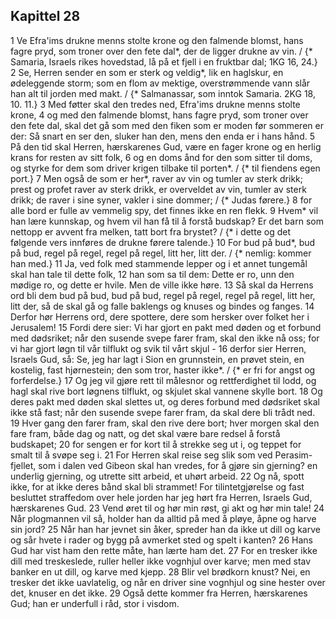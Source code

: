 ## Kapittel 28

1 Ve Efra'ims drukne menns stolte krone og den falmende blomst, hans fagre pryd, som troner over den fete dal*, der de ligger drukne av vin. / {* Samaria, Israels rikes hovedstad, lå på et fjell i en fruktbar dal; 1KG 16, 24.}
2 Se, Herren sender en som er sterk og veldig*, lik en haglskur, en ødeleggende storm; som en flom av mektige, overstrømmende vann slår han alt til jorden med makt. / {* Salmanassar, som inntok Samaria. 2KG 18, 10. 11.}
3 Med føtter skal den tredes ned, Efra'ims drukne menns stolte krone,
4 og med den falmende blomst, hans fagre pryd, som troner over den fete dal, skal det gå som med den fiken som er moden før sommeren er der: Så snart en ser den, sluker han den, mens den enda er i hans hånd.
5 På den tid skal Herren, hærskarenes Gud, være en fager krone og en herlig krans for resten av sitt folk,
6 og en doms ånd for den som sitter til doms, og styrke for dem som driver krigen tilbake til porten*. / {* til fiendens egen port.}
7 Men også de som er her*, raver av vin og tumler av sterk drikk; prest og profet raver av sterk drikk, er overveldet av vin, tumler av sterk drikk; de raver i sine syner, vakler i sine dommer; / {* Judas førere.}
8 for alle bord er fulle av vemmelig spy, det finnes ikke en ren flekk.
9 Hvem* vil han lære kunnskap, og hvem vil han få til å forstå budskap? Er det barn som nettopp er avvent fra melken, tatt bort fra brystet? / {* i dette og det følgende vers innføres de drukne førere talende.}
10 For bud på bud*, bud på bud, regel på regel, regel på regel, litt her, litt der. / {* nemlig: kommer han med.}
11 Ja, ved folk med stammende lepper og i et annet tungemål skal han tale til dette folk,
12 han som sa til dem: Dette er ro, unn den mødige ro, og dette er hvile. Men de ville ikke høre.
13 Så skal da Herrens ord bli dem bud på bud, bud på bud, regel på regel, regel på regel, litt her, litt der, så de skal gå og falle baklengs og knuses og bindes og fanges.
14 Derfor hør Herrens ord, dere spottere, dere som hersker over folket her i Jerusalem!
15 Fordi dere sier: Vi har gjort en pakt med døden og et forbund med dødsriket; når den susende svepe farer fram, skal den ikke nå oss; for vi har gjort løgn til vår tilflukt og svik til vårt skjul -
16 derfor sier Herren, Israels Gud, så: Se, jeg har lagt i Sion en grunnstein, en prøvet stein, en kostelig, fast hjørnestein; den som tror, haster ikke*. / {* er fri for angst og forferdelse.}
17 Og jeg vil gjøre rett til målesnor og rettferdighet til lodd, og hagl skal rive bort løgnens tilflukt, og skjulet skal vannene skylle bort.
18 Og deres pakt med døden skal slettes ut, og deres forbund med dødsriket skal ikke stå fast; når den susende svepe farer fram, da skal dere bli trådt ned.
19 Hver gang den farer fram, skal den rive dere bort; hver morgen skal den fare fram, både dag og natt, og det skal være bare redsel å forstå budskapet;
20 for sengen er for kort til å strekke seg ut i, og teppet for smalt til å svøpe seg i.
21 For Herren skal reise seg slik som ved Perasim-fjellet, som i dalen ved Gibeon skal han vredes, for å gjøre sin gjerning? en underlig gjerning, og utrette sitt arbeid, et uhørt arbeid.
22 Og nå, spott ikke, for at ikke deres bånd skal bli strammet! For tilintetgjørelse og fast besluttet straffedom over hele jorden har jeg hørt fra Herren, Israels Gud, hærskarenes Gud.
23 Vend øret til og hør min røst, gi akt og hør min tale!
24 Når plogmannen vil så, holder han da alltid på med å pløye, åpne og harve sin jord?
25 Når han har jevnet sin åker, spreder han da ikke ut dill og karve og sår hvete i rader og bygg på avmerket sted og spelt i kanten?
26 Hans Gud har vist ham den rette måte, han lærte ham det.
27 For en tresker ikke dill med treskeslede, ruller heller ikke vognhjul over karve; men med stav banker en ut dill, og karve med kjepp.
28 Blir vel brødkorn knust? Nei, en tresker det ikke uavlatelig, og når en driver sine vognhjul og sine hester over det, knuser en det ikke.
29 Også dette kommer fra Herren, hærskarenes Gud; han er underfull i råd, stor i visdom.
